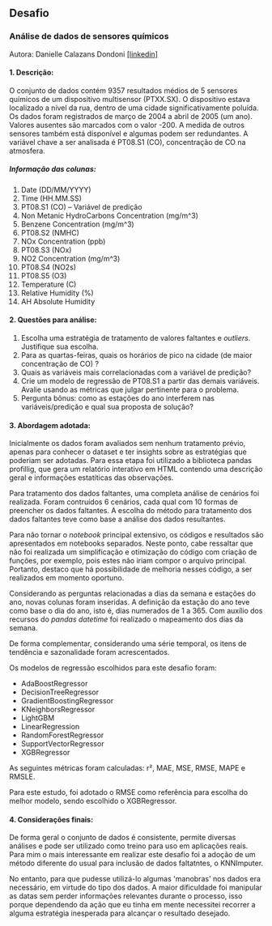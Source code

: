 ## Desafio 
### Análise de dados de sensores químicos
Autora: Danielle Calazans Dondoni [\[linkedin\]](<https://www.linkedin.com/in/danielle-cd/>)


#### **1. Descrição:**

O conjunto de dados contém 9357 resultados médios de 5 sensores químicos de um dispositivo multisensor (PTXX.SX). O dispositivo estava localizado a nível da rua, dentro de uma cidade significativamente poluída. Os dados foram registrados de março de 2004 a abril de 2005 (um ano). Valores ausentes são marcados com o valor -200. A medida de outros sensores também está disponível e algumas podem ser redundantes. A variável chave a ser analisada é PT08.S1 (CO), concentração de CO na atmosfera.

##### Informação das colunas:
1.	Date (DD/MM/YYYY) 
2.	Time (HH.MM.SS) 
3.	PT08.S1 (CO) – Variável de predição
4.	Non Metanic HydroCarbons Concentration (mg/m^3)
5.	Benzene Concentration (mg/m^3) 
6.	PT08.S2 (NMHC) 
7.	NOx Concentration (ppb) 
8.	PT08.S3 (NOx) 
9.	NO2 Concentration (mg/m^3) 
10.	PT08.S4 (NO2s) 
11.	PT08.S5 (O3) 
12.	Temperature (C) 
13.	Relative Humidity (%) 
14.	AH Absolute Humidity 

#### **2. Questões para análise:**

1.	Escolha uma estratégia de tratamento de valores faltantes e *outliers*. Justifique sua escolha.
2.	Para as quartas-feiras, quais os horários de pico na cidade (de maior concentração de CO) ?
3.	Quais as variáveis mais correlacionadas com a variável de predição?
4.	Crie um modelo de regressão de PT08.S1 a partir das demais variáveis. Avalie usando as métricas que julgar pertinente para o problema.
5.	Pergunta bônus: como as estações do ano interferem nas variáveis/predição e qual sua proposta de solução? 


#### **3. Abordagem adotada:**

Inicialmente os dados foram avaliados sem nenhum tratamento prévio, apenas para conhecer o dataset e ter insights sobre as estratégias que poderiam ser adotadas. Para essa etapa foi utilizado a biblioteca pandas profillig, que gera um relatório interativo em HTML contendo uma descrição geral e informações estatíticas das observações.

Para tratamento dos dados faltantes, uma completa análise de cenários foi realizada. Foram contruídos 6 cenários, cada qual com 10 formas de preencher os dados faltantes. A escolha do método para tratamento dos dados faltantes teve como base a análise dos dados resultantes. 

Para não tornar o *notebook* principal extensivo, os códigos e resultados são apresentados em notebooks separados. Neste ponto, cabe ressaltar que não foi realizada um simplificação e otimização do código com criação de funções, por exemplo, pois estes não iriam compor o arquivo principal. Portanto, destaco que há possibilidade de melhoria nesses código, a ser realizados em momento oportuno.

Considerando as perguntas relacionadas a dias da semana e estações do ano, novas colunas foram inseridas. A definição da estação do ano teve como base o dia do ano, isto é, dias numerados de 1 a 365. Com auxílio dos recursos do *pandas datetime*  foi realizado o mapeamento dos dias da semana.

De forma complementar, considerando uma série temporal, os itens de tendência e sazonalidade foram acrescentados.

Os modelos de regressão escolhidos para este desafio foram:

* AdaBoostRegressor  
* DecisionTreeRegressor
* GradientBoostingRegressor
* KNeighborsRegressor
* LightGBM
* LinearRegression
* RandomForestRegressor
* SupportVectorRegressor
* XGBRegressor

As seguintes métricas foram calculadas: r², MAE, MSE, RMSE, MAPE e RMSLE.

Para este estudo, foi adotado o RMSE como referência para escolha do melhor modelo, sendo escolhido o XGBRegressor.

#### **4. Considerações finais:**

De forma geral o conjunto de dados é consistente, permite diversas análises e pode ser utilizado como treino para uso em aplicações reais. Para mim o mais interessante em realizar este desafio foi a adoção de um método diferente do usual para inclusão de dados faltatntes, o KNNImputer.

No entanto, para que pudesse utilizá-lo algumas 'manobras' nos dados era necessário, em virtude do tipo dos dados. A maior dificuldade foi manipular as datas sem perder informações relevantes durante o processo, isso porque dependendo da ação que eu tinha em mente necessitei recorrer a alguma estratégia inesperada para alcançar o resultado desejado.
